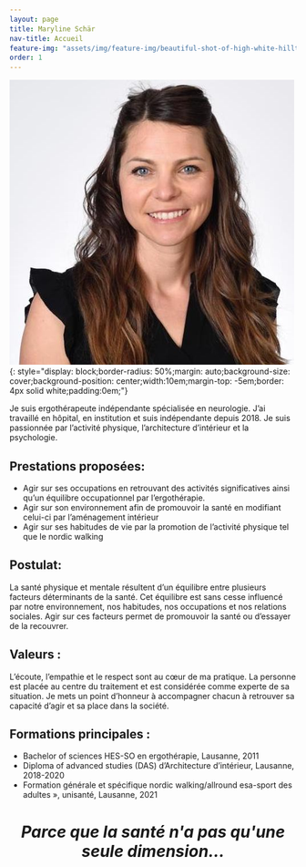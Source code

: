 ```yaml
---
layout: page
title: Maryline Schär
nav-title: Accueil
feature-img: "assets/img/feature-img/beautiful-shot-of-high-white-hilltops-and-mountains-covered-in-fog.jpg"
order: 1
---
```


![](/assets/img/feature-img/maryline-sq.jpg){: style="display: block;border-radius: 50%;margin: auto;background-size: cover;background-position: center;width:10em;margin-top: -5em;border: 4px solid white;padding:0em;"}

Je suis ergothérapeute indépendante spécialisée en neurologie. J’ai travaillé en hôpital, en institution et suis indépendante depuis 2018. Je suis passionnée par l’activité physique, l’architecture d’intérieur et la psychologie.

## Prestations proposées:

- Agir sur ses occupations en retrouvant des activités significatives ainsi qu’un équilibre occupationnel par l’ergothérapie.
- Agir sur son environnement afin de promouvoir la santé en modifiant celui-ci par l’aménagement intérieur
- Agir sur ses habitudes de vie par la promotion de l’activité physique tel que le nordic walking

## Postulat: 
La santé physique et mentale résultent d’un équilibre entre plusieurs facteurs déterminants de la santé. Cet équilibre est sans cesse influencé par notre environnement, nos habitudes, nos occupations et nos relations sociales. Agir sur ces facteurs permet de promouvoir la santé ou d’essayer de la recouvrer.

## Valeurs :
L’écoute, l’empathie et le respect sont au cœur de ma pratique. La personne est placée au centre du traitement et est considérée comme experte de sa situation. Je mets un point d’honneur à accompagner chacun à retrouver sa capacité d’agir et sa place dans la société.

## Formations principales :
- Bachelor of sciences HES-SO en ergothérapie, Lausanne, 2011
- Diploma of advanced studies (DAS) d’Architecture d’intérieur, Lausanne, 2018-2020
- Formation générale et spécifique nordic walking/allround esa-sport des adultes », unisanté, Lausanne, 2021



<center> <h1><i>Parce que la santé n'a pas qu'une seule dimension...</i></h1> </center>


